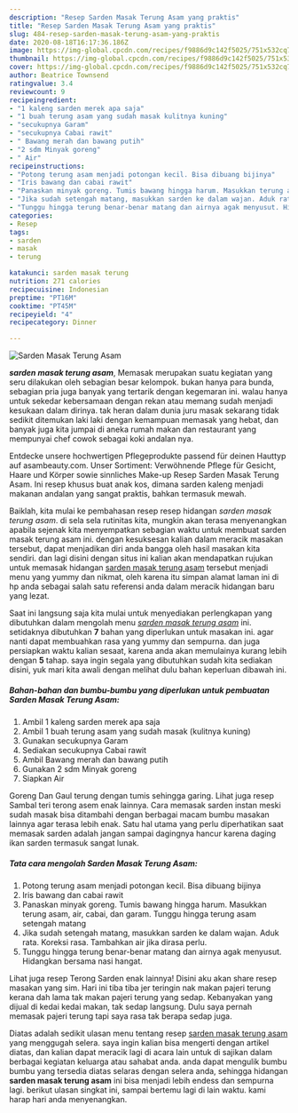```yaml
---
description: "Resep Sarden Masak Terung Asam yang praktis"
title: "Resep Sarden Masak Terung Asam yang praktis"
slug: 484-resep-sarden-masak-terung-asam-yang-praktis
date: 2020-08-18T16:17:36.186Z
image: https://img-global.cpcdn.com/recipes/f9886d9c142f5025/751x532cq70/sarden-masak-terung-asam-foto-resep-utama.jpg
thumbnail: https://img-global.cpcdn.com/recipes/f9886d9c142f5025/751x532cq70/sarden-masak-terung-asam-foto-resep-utama.jpg
cover: https://img-global.cpcdn.com/recipes/f9886d9c142f5025/751x532cq70/sarden-masak-terung-asam-foto-resep-utama.jpg
author: Beatrice Townsend
ratingvalue: 3.4
reviewcount: 9
recipeingredient:
- "1 kaleng sarden merek apa saja"
- "1 buah terung asam yang sudah masak kulitnya kuning"
- "secukupnya Garam"
- "secukupnya Cabai rawit"
- " Bawang merah dan bawang putih"
- "2 sdm Minyak goreng"
- " Air"
recipeinstructions:
- "Potong terung asam menjadi potongan kecil. Bisa dibuang bijinya"
- "Iris bawang dan cabai rawit"
- "Panaskan minyak goreng. Tumis bawang hingga harum. Masukkan terung asam, air, cabai, dan garam. Tunggu hingga terung asam setengah matang"
- "Jika sudah setengah matang, masukkan sarden ke dalam wajan. Aduk rata. Koreksi rasa. Tambahkan air jika dirasa perlu."
- "Tunggu hingga terung benar-benar matang dan airnya agak menyusut. Hidangkan bersama nasi hangat."
categories:
- Resep
tags:
- sarden
- masak
- terung

katakunci: sarden masak terung 
nutrition: 271 calories
recipecuisine: Indonesian
preptime: "PT16M"
cooktime: "PT45M"
recipeyield: "4"
recipecategory: Dinner

---
```



![Sarden Masak Terung Asam](https://img-global.cpcdn.com/recipes/f9886d9c142f5025/751x532cq70/sarden-masak-terung-asam-foto-resep-utama.jpg)

<b><i>sarden masak terung asam</i></b>, Memasak merupakan suatu kegiatan yang seru dilakukan oleh sebagian besar kelompok. bukan hanya para bunda, sebagian pria juga banyak yang tertarik dengan kegemaran ini. walau hanya untuk sekedar kebersamaan dengan rekan atau memang sudah menjadi kesukaan dalam dirinya. tak heran dalam dunia juru masak sekarang tidak sedikit ditemukan laki laki dengan kemampuan memasak yang hebat, dan banyak juga kita jumpai di aneka rumah makan dan restaurant yang mempunyai chef cowok sebagai koki andalan nya.

Entdecke unsere hochwertigen Pflegeprodukte passend für deinen Hauttyp auf asambeauty.com. Unser Sortiment: Verwöhnende Pflege für Gesicht, Haare und Körper sowie sinnliches Make-up Resep Sarden Masak Terung Asam. Ini resep khusus buat anak kos, dimana sarden kaleng menjadi makanan andalan yang sangat praktis, bahkan termasuk mewah.

Baiklah, kita mulai ke pembahasan resep resep hidangan <i>sarden masak terung asam</i>. di sela sela rutinitas kita, mungkin akan terasa menyenangkan apabila sejenak kita menyempatkan sebagian waktu untuk membuat sarden masak terung asam ini. dengan kesuksesan kalian dalam meracik masakan tersebut, dapat menjadikan diri anda bangga oleh hasil masakan kita sendiri. dan lagi disini dengan situs ini kalian akan mendapatkan rujukan untuk memasak hidangan <u>sarden masak terung asam</u> tersebut menjadi menu yang yummy dan nikmat, oleh karena itu simpan alamat laman ini di hp anda sebagai salah satu referensi anda dalam meracik hidangan baru yang lezat.


Saat ini langsung saja kita mulai untuk menyediakan perlengkapan yang dibutuhkan dalam mengolah menu <u><i>sarden masak terung asam</i></u> ini. setidaknya dibutuhkan <b>7</b> bahan yang diperlukan untuk masakan ini. agar nanti dapat membuahkan rasa yang yummy dan sempurna. dan juga persiapkan waktu kalian sesaat, karena anda akan memulainya kurang lebih dengan <b>5</b> tahap. saya ingin segala yang dibutuhkan sudah kita sediakan disini, yuk mari kita awali dengan melihat dulu bahan keperluan dibawah ini.

<!--inarticleads1-->

##### Bahan-bahan dan bumbu-bumbu yang diperlukan untuk pembuatan Sarden Masak Terung Asam:

1. Ambil 1 kaleng sarden merek apa saja
1. Ambil 1 buah terung asam yang sudah masak (kulitnya kuning)
1. Gunakan secukupnya Garam
1. Sediakan secukupnya Cabai rawit
1. Ambil  Bawang merah dan bawang putih
1. Gunakan 2 sdm Minyak goreng
1. Siapkan  Air


Goreng Dan Gaul terung dengan tumis sehingga garing. Lihat juga resep Sambal teri terong asem enak lainnya. Cara memasak sarden instan meski sudah masak bisa ditambahi dengan berbagai macam bumbu masakan lainnya agar terasa lebih enak. Satu hal utama yang perlu diperhatikan saat memasak sarden adalah jangan sampai dagingnya hancur karena daging ikan sarden termasuk sangat lunak. 

<!--inarticleads2-->

##### Tata cara mengolah Sarden Masak Terung Asam:

1. Potong terung asam menjadi potongan kecil. Bisa dibuang bijinya
1. Iris bawang dan cabai rawit
1. Panaskan minyak goreng. Tumis bawang hingga harum. Masukkan terung asam, air, cabai, dan garam. Tunggu hingga terung asam setengah matang
1. Jika sudah setengah matang, masukkan sarden ke dalam wajan. Aduk rata. Koreksi rasa. Tambahkan air jika dirasa perlu.
1. Tunggu hingga terung benar-benar matang dan airnya agak menyusut. Hidangkan bersama nasi hangat.


Lihat juga resep Terong Sarden enak lainnya! Disini aku akan share resep masakan yang sim. Hari ini tiba tiba jer teringin nak makan pajeri terung kerana dah lama tak makan pajeri terung yang sedap. Kebanyakan yang dijual di kedai kedai makan, tak sedap langsung. Dulu saya pernah memasak pajeri terung tapi saya rasa tak berapa sedap juga. 

Diatas adalah sedikit ulasan menu tentang resep <u>sarden masak terung asam</u> yang menggugah selera. saya ingin kalian bisa mengerti dengan artikel diatas, dan kalian dapat meracik lagi di acara lain untuk di sajikan dalam berbagai kegiatan keluarga atau sahabat anda. anda dapat mengulik bumbu bumbu yang tersedia diatas selaras dengan selera anda, sehingga hidangan <b>sarden masak terung asam</b> ini bisa menjadi lebih endess dan sempurna lagi. berikut ulasan singkat ini, sampai bertemu lagi di lain waktu. kami harap hari anda menyenangkan.
